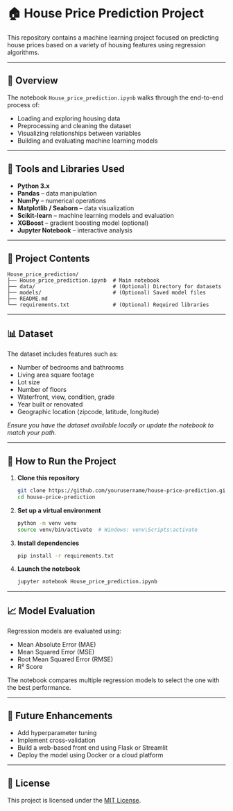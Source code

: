 
# 🏠 House Price Prediction Project

This repository contains a machine learning project focused on predicting house prices based on a variety of housing features using regression algorithms.

---

## 📘 Overview

The notebook `House_price_prediction.ipynb` walks through the end-to-end process of:
- Loading and exploring housing data
- Preprocessing and cleaning the dataset
- Visualizing relationships between variables
- Building and evaluating machine learning models

---

## 🧰 Tools and Libraries Used

- **Python 3.x**
- **Pandas** – data manipulation
- **NumPy** – numerical operations
- **Matplotlib / Seaborn** – data visualization
- **Scikit-learn** – machine learning models and evaluation
- **XGBoost** – gradient boosting model (optional)
- **Jupyter Notebook** – interactive analysis

---

## 📂 Project Contents

```
House_price_prediction/
├── House_price_prediction.ipynb  # Main notebook
├── data/                         # (Optional) Directory for datasets
├── models/                       # (Optional) Saved model files
├── README.md
└── requirements.txt              # (Optional) Required libraries
```

---

## 📊 Dataset

The dataset includes features such as:
- Number of bedrooms and bathrooms
- Living area square footage
- Lot size
- Number of floors
- Waterfront, view, condition, grade
- Year built or renovated
- Geographic location (zipcode, latitude, longitude)

*Ensure you have the dataset available locally or update the notebook to match your path.*

---

## 🚀 How to Run the Project

1. **Clone this repository**  
   ```bash
   git clone https://github.com/yourusername/house-price-prediction.git
   cd house-price-prediction
   ```

2. **Set up a virtual environment**  
   ```bash
   python -m venv venv
   source venv/bin/activate  # Windows: venv\Scripts\activate
   ```

3. **Install dependencies**  
   ```bash
   pip install -r requirements.txt
   ```

4. **Launch the notebook**  
   ```bash
   jupyter notebook House_price_prediction.ipynb
   ```

---

## 📈 Model Evaluation

Regression models are evaluated using:
- Mean Absolute Error (MAE)
- Mean Squared Error (MSE)
- Root Mean Squared Error (RMSE)
- R² Score

The notebook compares multiple regression models to select the one with the best performance.

---

## 📌 Future Enhancements

- Add hyperparameter tuning
- Implement cross-validation
- Build a web-based front end using Flask or Streamlit
- Deploy the model using Docker or a cloud platform

---

## 📄 License

This project is licensed under the [MIT License](LICENSE).
